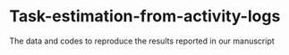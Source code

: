 # Task-estimation-from-activity-logs
The data and codes to reproduce the results reported in our manuscript
